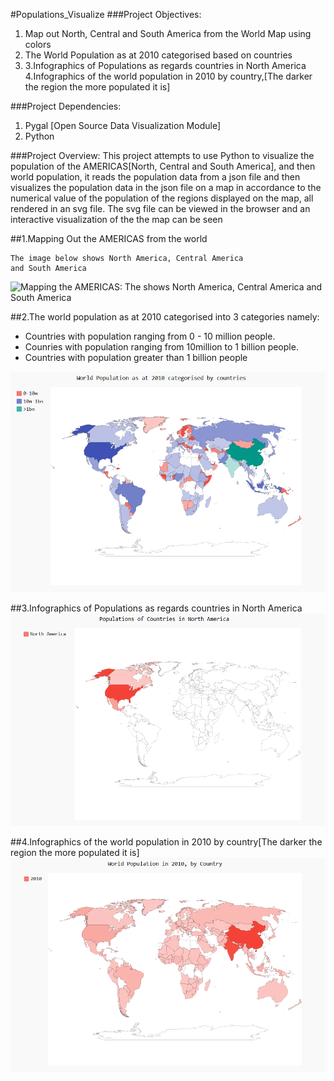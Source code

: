 

#Populations_Visualize
###Project Objectives:
1. Map out North, Central and South America from the World Map using colors
2. The World Population as at 2010 categorised based on countries  
3. 3.Infographics of Populations as regards countries in North America
4.Infographics of the world population in 2010 by country,[The darker the region the more populated it is]

###Project Dependencies:
1. Pygal [Open Source Data Visualization Module]
2. Python 

###Project Overview: 
This project attempts to use Python to visualize the population of the AMERICAS[North, Central and South America], and then world 
population, it reads the population data from a json file and then visualizes the population data in the json file on a map in accordance to the numerical value of the population of the regions displayed on the map, all 
rendered in an svg file. The svg file can be viewed in the browser and an interactive visualization of the the map can be seen

##1.Mapping Out the AMERICAS from the world 
```
The image below shows North America, Central America
and South America
```
![Mapping the AMERICAS: The shows North America, Central America
and South America](1.PNG "Mapping the AMERICAS")

##2.The world population as at 2010 categorised into 3 categories namely:
+ Countries with population ranging from 0 - 10 million people.
+ Counries with population ranging from 10million to 1 billion people.
+ Countries with population greater than 1 billion people

![Categorised world population](2.PNG "")

##3.Infographics of Populations as regards countries in North America
![Populations as regards countries in North America](3.PNG "")

##4.Infographics of the world population in 2010 by country[The darker the region the more populated it is]
![Infographics of the world population in 2010 by country](4.PNG "")

